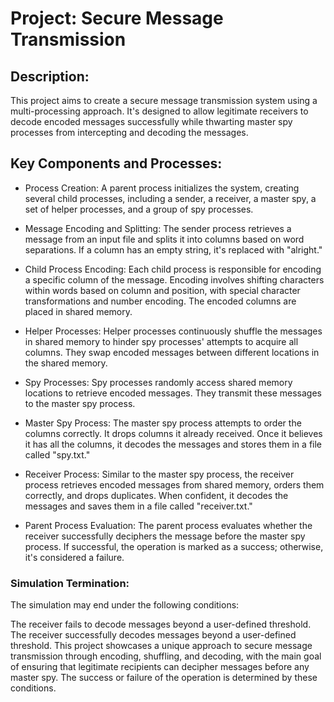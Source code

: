 # Project: Secure Message Transmission

## Description:

This project aims to create a secure message transmission system using a 
multi-processing approach. It's designed to allow legitimate receivers to decode encoded messages successfully while thwarting master spy processes from intercepting and decoding the messages.

## Key Components and Processes:

- Process Creation:
A parent process initializes the system, creating several child processes, including a sender, a receiver, a master spy, a set of helper processes, and a group of spy processes.

- Message Encoding and Splitting:
The sender process retrieves a message from an input file and splits it into columns based on word separations. If a column has an empty string, it's replaced with "alright."

- Child Process Encoding:
Each child process is responsible for encoding a specific column of the message. Encoding involves shifting characters within words based on column and position, with special character transformations and number encoding.
The encoded columns are placed in shared memory.

- Helper Processes:
Helper processes continuously shuffle the messages in shared memory to hinder spy processes' attempts to acquire all columns. They swap encoded messages between different locations in the shared memory.

- Spy Processes:
Spy processes randomly access shared memory locations to retrieve encoded messages. They transmit these messages to the master spy process.

- Master Spy Process:
The master spy process attempts to order the columns correctly. It drops columns it already received. Once it believes it has all the columns, it decodes the messages and stores them in a file called "spy.txt."

- Receiver Process:
Similar to the master spy process, the receiver process retrieves encoded messages from shared memory, orders them correctly, and drops duplicates. When confident, it decodes the messages and saves them in a file called "receiver.txt."

- Parent Process Evaluation:
The parent process evaluates whether the receiver successfully deciphers the message before the master spy process. If successful, the operation is marked as a success; otherwise, it's considered a failure.

### Simulation Termination:

The simulation may end under the following conditions:

The receiver fails to decode messages beyond a user-defined threshold.
The receiver successfully decodes messages beyond a user-defined threshold.
This project showcases a unique approach to secure message transmission through encoding, shuffling, and decoding, with the main goal of ensuring that legitimate recipients can decipher messages before any master spy. The success or failure of the operation is determined by these conditions.
